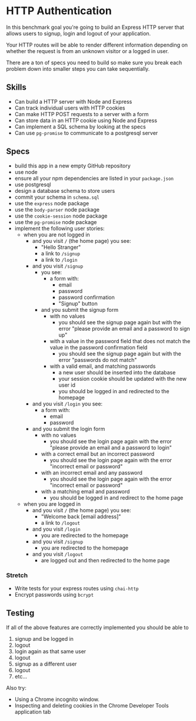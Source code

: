 # HTTP Authentication

In this benchmark goal you're going to build an Express HTTP server that allows users to signup, login and logout of your application.

Your HTTP routes will be able to render different information depending on whether the request is from an unknown visitor or a logged in user.

There are a ton of specs you need to build so make sure you break each problem down into smaller steps you can take sequentially.

## Skills

- Can build a HTTP server with Node and Express
- Can track individual users with HTTP cookies
- Can make HTTP POST requests to a server with a form
- Can store data in an HTTP cookie using Node and Express
- Can implement a SQL schema by looking at the specs
- Can use `pg-promise` to communicate to a postgresql server

## Specs

- build this app in a new empty GitHub repository
- use node
- ensure all your npm dependencies are listed in your `package.json`
- use postgresql
- design a database schema to store users
- commit your schema in `schema.sql`
- use the `express` node package
- use the `body-parser` node package
- use the `cookie-session` node package
- use the `pg-promise` node package
- implement the following user stories:
  - when you are not logged in
    - and you visit `/` (the home page) you see:
      - "Hello Stranger"
      - a link to `/signup`
      - a link to `/login`
    - and you visit `/signup`
      - you see:
        - a form with:
          - email
          - password
          - password confirmation
          - "Signup" button
      - and you submit the signup form
        - with no values
          - you should see the signup page again but with the error "please provide
          an email and a password to sign up"
        - with a value in the password field that
          does not match the value in the password confirmation field
          - you should see the signup page again but with the error "passwords do
          not match"
        - with a valid email, and matching passwords
          - a new user should be inserted into the database
          - your session cookie should be updated with the new user id
          - you should be logged in and redirected to the homepage
    - and you visit `/login` you see:
      - a form with:
        - email
        - password
    - and you submit the login form
      - with no values
        - you should see the login page again with the error "please provide an
        email and a password to login"
      - with a correct email but an incorrect password
        - you should see the login page again with the error "incorrect email
        or password"
      - with an incorrect email and any password
        - you should see the login page again with the error "incorrect email
        or password"
      - with a matching email and password
        - you should be logged in and redirect to the home page
  - when you are logged in
    - and you visit `/` (the home page) you see:
      - "Welcome back [email address]"
      - a link to `/logout`
    - and you visit `/login`
      - you are redirected to the homepage
    - and you visit `/signup`
      - you are redirected to the homepage
    - and you visit `/logout`
      - are logged out and then redirected to the home page

### Stretch

- Write tests for your express routes using `chai-http`
- Encrypt passwords using `bcrypt`

## Testing

If all of the above features are correctly implemented you should be able to

1. signup and be logged in
1. logout
1. login again as that same user
1. logout
1. signup as a different user
1. logout
1. etc…

Also try:

- Using a Chrome incognito window.
- Inspecting and deleting cookies in the Chrome Developer Tools application tab
